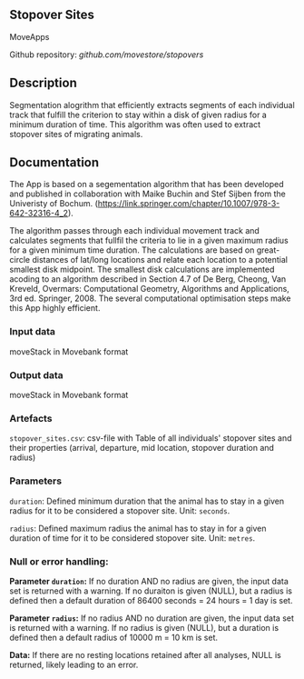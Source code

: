 ## Stopover Sites

MoveApps

Github repository: *github.com/movestore/stopovers*

## Description
Segmentation alogrithm that efficiently extracts segments of each individual track that fulfill the criterion to stay within a disk of given radius for a minimum duration of time. This algorithm was often used to extract stopover sites of migrating animals.

## Documentation
The App is based on a segementation algorithm that has been developed and published in collaboration with Maike Buchin and Stef Sijben from the Univeristy of Bochum. (https://link.springer.com/chapter/10.1007/978-3-642-32316-4_2).

The algorithm passes through each individual movement track and calculates segments that fullfil the criteria to lie in a given maximum radius for a given minimum time duration. The calculations are based on great-circle distances of lat/long locations and relate each location to a potential smallest disk midpoint. The smallest disk calculations are implemented acoding to an algorithm described in Section 4.7 of De Berg, Cheong, Van Kreveld, Overmars: Computational Geometry, Algorithms and Applications, 3rd ed. Springer, 2008. The several computational optimisation steps make this App highly efficient.

### Input data
moveStack in Movebank format

### Output data
moveStack in Movebank format

### Artefacts
`stopover_sites.csv`: csv-file with Table of all individuals' stopover sites and their properties (arrival, departure, mid location, stopover duration and radius)

### Parameters 
`duration`: Defined minimum duration that the animal has to stay in a given radius for it to be considered a stopover site. Unit: `seconds`.

`radius`: Defined maximum radius the animal has to stay in for a given duration of time for it to be considered stopover site. Unit: `metres`.

### Null or error handling:
**Parameter `duration`:** If no duration AND no radius are given, the input data set is returned with a warning. If no duraiton is given (NULL), but a radius is defined then a default duration of 86400 seconds = 24 hours = 1 day is set. 

**Parameter `radius`:** If no radius AND no duration are given, the input data set is returned with a warning. If no radius is given (NULL), but a duration is defined then a default radius of 10000 m = 10 km is set. 

**Data:** If there are no resting locations retained after all analyses, NULL is returned, likely leading to an error.
